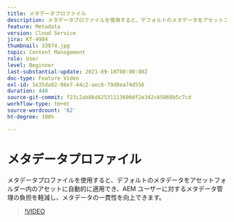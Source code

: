 ```yaml
---
title: メタデータプロファイル
description: メタデータプロファイルを使用すると、デフォルトのメタデータをアセットフォルダー内のアセットに自動的に適用でき、AEM ユーザーに対するメタデータ管理の負担を軽減し、メタデータの一貫性を向上できます。
feature: Metadata
version: Cloud Service
jira: KT-4984
thumbnail: 33974.jpg
topic: Content Management
role: User
level: Beginner
last-substantial-update: 2021-09-18T00:00:00Z
doc-type: Feature Video
exl-id: 1e35da82-08e7-44c2-aec6-79d8ea74d556
duration: 448
source-git-commit: f23c2ab86d42531113690df2e342c65060b5c7cd
workflow-type: tm+mt
source-wordcount: '62'
ht-degree: 100%

---
```


# メタデータプロファイル

メタデータプロファイルを使用すると、デフォルトのメタデータをアセットフォルダー内のアセットに自動的に適用でき、AEM ユーザーに対するメタデータ管理の負担を軽減し、メタデータの一貫性を向上できます。

>[!VIDEO](https://video.tv.adobe.com/v/33974?quality=12&learn=on)
